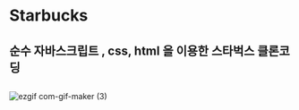 # Starbucks

## 순수 자바스크립트 , css, html 을 이용한 스타벅스 클론코딩 
## [](https://gracious-montalcini-2521ca.netlify.app/)

![ezgif com-gif-maker (3)](https://user-images.githubusercontent.com/101346918/181919776-dbe328d8-21bd-486b-93fd-6df6e2c016eb.gif)
